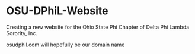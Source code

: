# OSU-DPhiL-Website
Creating a new website for the Ohio State Phi Chapter of Delta Phi Lambda Sorority, Inc.

osudphil.com will hopefully be our domain name
